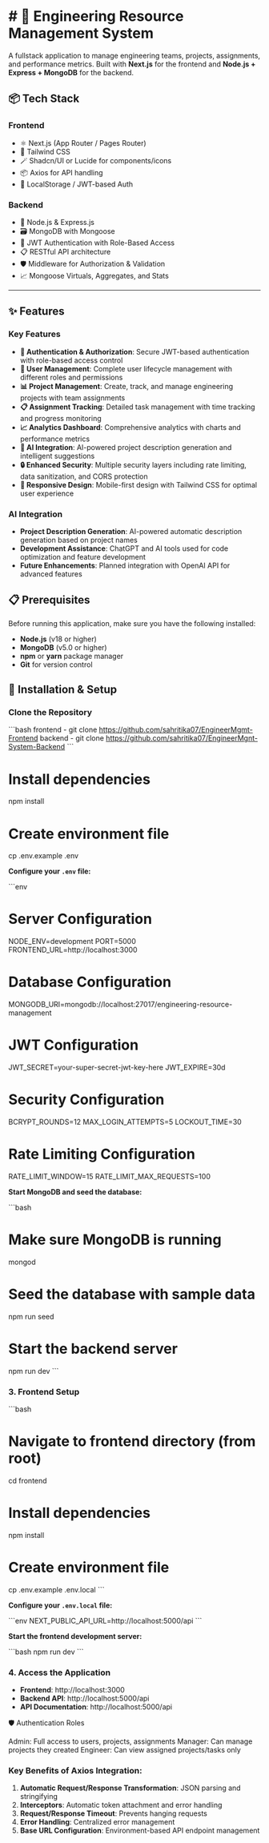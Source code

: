 # # 🚀 Engineering Resource Management System

A fullstack application to manage engineering teams, projects, assignments, and performance metrics. Built with **Next.js** for the frontend and **Node.js + Express + MongoDB** for the backend.

## 📦 Tech Stack

### Frontend
- ⚛️ Next.js (App Router / Pages Router)
- 💨 Tailwind CSS
- 🪄 Shadcn/UI or Lucide for components/icons
- 📦 Axios for API handling
- 🍪 LocalStorage / JWT-based Auth

### Backend
- 🚀 Node.js & Express.js
- 🗃️ MongoDB with Mongoose
- 🔐 JWT Authentication with Role-Based Access
- 📋 RESTful API architecture
- 🛡️ Middleware for Authorization & Validation
- 📈 Mongoose Virtuals, Aggregates, and Stats

---

## ✨ Features

### Key Features

- **🔐 Authentication & Authorization**: Secure JWT-based authentication with role-based access control
- **👥 User Management**: Complete user lifecycle management with different roles and permissions
- **📊 Project Management**: Create, track, and manage engineering projects with team assignments
- **📋 Assignment Tracking**: Detailed task management with time tracking and progress monitoring
- **📈 Analytics Dashboard**: Comprehensive analytics with charts and performance metrics
- **🤖 AI Integration**: AI-powered project description generation and intelligent suggestions
- **🔒 Enhanced Security**: Multiple security layers including rate limiting, data sanitization, and CORS protection
- **📱 Responsive Design**: Mobile-first design with Tailwind CSS for optimal user experience



### AI Integration
- **Project Description Generation**: AI-powered automatic description generation based on project names
- **Development Assistance**: ChatGPT and AI tools used for code optimization and feature development
- **Future Enhancements**: Planned integration with OpenAI API for advanced features

## 📋 Prerequisites

Before running this application, make sure you have the following installed:

- **Node.js** (v18 or higher)
- **MongoDB** (v5.0 or higher)
- **npm** or **yarn** package manager
- **Git** for version control

## 🔧 Installation & Setup

###  Clone the Repository

\`\`\`bash
frontend - git clone https://github.com/sahritika07/EngineerMgmt-Frontend
backend - git clone https://github.com/sahritika07/EngineerMgnt-System-Backend
\`\`\`



# Install dependencies
npm install

# Create environment file
cp .env.example .env


**Configure your `.env` file:**

\`\`\`env
# Server Configuration
NODE_ENV=development
PORT=5000
FRONTEND_URL=http://localhost:3000

# Database Configuration
MONGODB_URI=mongodb://localhost:27017/engineering-resource-management

# JWT Configuration
JWT_SECRET=your-super-secret-jwt-key-here
JWT_EXPIRE=30d

# Security Configuration
BCRYPT_ROUNDS=12
MAX_LOGIN_ATTEMPTS=5
LOCKOUT_TIME=30

# Rate Limiting Configuration
RATE_LIMIT_WINDOW=15
RATE_LIMIT_MAX_REQUESTS=100


**Start MongoDB and seed the database:**

\`\`\`bash
# Make sure MongoDB is running
mongod

# Seed the database with sample data
npm run seed

# Start the backend server
npm run dev
\`\`\`

### 3. Frontend Setup

\`\`\`bash
# Navigate to frontend directory (from root)
cd frontend

# Install dependencies
npm install

# Create environment file
cp .env.example .env.local
\`\`\`

**Configure your `.env.local` file:**

\`\`\`env
NEXT_PUBLIC_API_URL=http://localhost:5000/api
\`\`\`

**Start the frontend development server:**

\`\`\`bash
npm run dev
\`\`\`

### 4. Access the Application

- **Frontend**: http://localhost:3000
- **Backend API**: http://localhost:5000/api
- **API Documentation**: http://localhost:5000/api

🛡️ Authentication Roles

Admin: Full access to users, projects, assignments
Manager: Can manage projects they created
Engineer: Can view assigned projects/tasks only



### Key Benefits of Axios Integration:

1. **Automatic Request/Response Transformation**: JSON parsing and stringifying
2. **Interceptors**: Automatic token attachment and error handling
3. **Request/Response Timeout**: Prevents hanging requests
4. **Error Handling**: Centralized error management
5. **Base URL Configuration**: Environment-based API endpoint management


